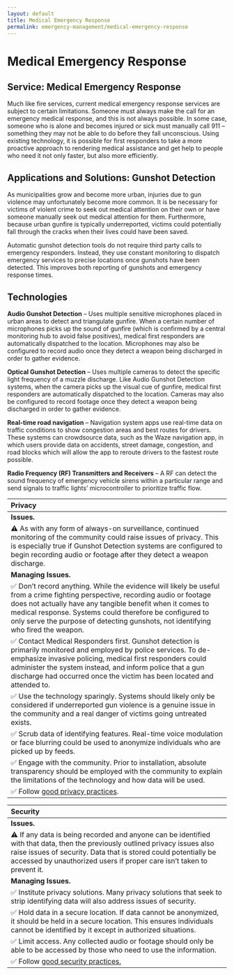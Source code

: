 ```yaml
---
layout: default
title: Medical Emergency Response
permalink: emergency-management/medical-emergency-response
---
```


# Medical Emergency Response

## Service: Medical Emergency Response <a id="service-medical-emergency-response"></a>

Much like fire services, current medical emergency response services are subject to certain limitations. Someone must always make the call for an emergency medical response, and this is not always possible. In some case, someone who is alone and becomes injured or sick must manually call 911 – something they may not be able to do before they fall unconscious. Using existing technology, it is possible for first responders to take a more proactive approach to rendering medical assistance and get help to people who need it not only faster, but also more efficiently.

## Applications and Solutions: Gunshot Detection

As municipalities grow and become more urban, injuries due to gun violence may unfortunately become more common. It is be necessary for victims of violent crime to seek out medical attention on their own or have someone manually seek out medical attention for them. Furthermore, because urban gunfire is typically underreported, victims could potentially fall through the cracks when their lives could have been saved.

Automatic gunshot detection tools do not require third party calls to emergency responders. Instead, they use constant monitoring to dispatch emergency services to precise locations once gunshots have been detected. This improves both reporting of gunshots and emergency response times.

## Technologies

**Audio Gunshot Detection** – Uses multiple sensitive microphones placed in urban areas to detect and triangulate gunfire. When a certain number of microphones picks up the sound of gunfire \(which is confirmed by a central monitoring hub to avoid false positives\), medical first responders are automatically dispatched to the location. Microphones may also be configured to record audio once they detect a weapon being discharged in order to gather evidence.

**Optical Gunshot Detection** – Uses multiple cameras to detect the specific light frequency of a muzzle discharge. Like Audio Gunshot Detection systems, when the camera picks up the visual cue of gunfire, medical first responders are automatically dispatched to the location. Cameras may also be configured to record footage once they detect a weapon being discharged in order to gather evidence.

**Real-time road navigation** – Navigation system apps use real-time data on traffic conditions to show congestion areas and best routes for drivers. These systems can crowdsource data, such as the Waze navigation app, in which users provide data on accidents, street damage, congestion, and road blocks which will allow the app to reroute drivers to the fastest route possible.

**Radio Frequency \(RF\) Transmitters and Receivers** – A RF can detect the sound frequency of emergency vehicle sirens within a particular range and send signals to traffic lights’ microcontroller to prioritize traffic flow.

| Privacy |
| :--- |
| **Issues.** |
| ⚠ As with any form of always-on surveillance, continued monitoring of the community could raise issues of privacy. This is especially true if Gunshot Detection systems are configured to begin recording audio or footage after they detect a weapon discharge. |
| **Managing Issues.** |
| ✅ Don’t record anything. While the evidence will likely be useful from a crime fighting perspective, recording audio or footage does not actually have any tangible benefit when it comes to medical response. Systems could therefore be configured to only serve the purpose of detecting gunshots, not identifying who fired the weapon. |
| ✅ Contact Medical Responders first. Gunshot detection is primarily monitored and employed by police services. To de-emphasize invasive policing, medical first responders could administer the system instead, and inform police that a gun discharge had occurred once the victim has been located and attended to. |
| ✅ Use the technology sparingly. Systems should likely only be considered if underreported gun violence is a genuine issue in the community and a real danger of victims going untreated exists. |
| ✅ Scrub data of identifying features. Real-time voice modulation or face blurring could be used to anonymize individuals who are picked up by feeds. |
| ✅ Engage with the community. Prior to installation, absolute transparency should be employed with the community to explain the limitations of the technology and how data will be used. |
| ✅ Follow [good privacy practices](../meta-issues/privacy.md). |

| Security |
| :--- |
| **Issues.** |
| ⚠ If any data is being recorded and anyone can be identified with that data, then the previously outlined privacy issues also raise issues of security. Data that is stored could potentially be accessed by unauthorized users if proper care isn’t taken to prevent it. |
| **Managing Issues.** |
| ✅ Institute privacy solutions. Many privacy solutions that seek to strip identifying data will also address issues of security. |
| ✅ Hold data in a secure location. If data cannot be anonymized, it should be held in a secure location. This ensures individuals cannot be identified by it except in authorized situations. |
| ✅ Limit access. Any collected audio or footage should only be able to be accessed by those who need to use the information. |
| ✅ Follow [good security practices.](../meta-issues/security.md) |

